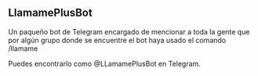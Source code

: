 ## LlamamePlusBot

Un paqueño bot de Telegram encargado de mencionar a toda la gente que por algún grupo donde se encuentre el bot haya usado el comando /llamame

Puedes encontrarlo como @LLamamePlusBot en Telegram.
